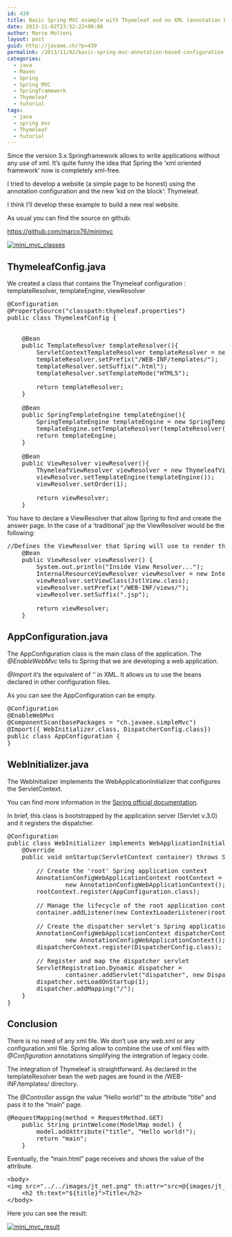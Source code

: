 ```yaml
---
id: 439
title: Basic Spring MVC example with Thymeleaf and no XML (annotation based configuration)
date: 2013-11-02T23:52:22+00:00
author: Marco Molteni
layout: post
guid: http://javaee.ch/?p=439
permalink: /2013/11/02/basic-spring-mvc-annotation-based-configuration-example-with-thymeleaf-and-no-xml/
categories:
  - java
  - Maven
  - Spring
  - Spring MVC
  - Springframework
  - Thymeleaf
  - tutorial
tags:
  - java
  - spring mvc
  - Thymeleaf
  - tutorial
---
```

Since the version 3.x Springframework allows to write applications without any use of xml. It&#8217;s quite funny the idea that Spring the &#8216;xml oriented framework&#8217; now is completely xml-free. 

I tried to develop a website (a simple page to be honest) using the annotation configuration and the new &#8216;kid on the block&#8217;: Thymeleaf.
  
I think I&#8217;ll develop these example to build a new real website. 

As usual you can find the source on github:
  
<https://github.com/marco76/minimvc>

[<img src="https://i1.wp.com/javaee.ch/wp-content/uploads/2013/11/mini_mvc_classes.png?resize=222%2C300" alt="mini_mvc_classes" class="alignnone size-medium wp-image-446" data-recalc-dims="1" />](https://i1.wp.com/javaee.ch/wp-content/uploads/2013/11/mini_mvc_classes.png)

## ThymeleafConfig.java

We created a class that contains the Thymeleaf configuration : templateResolver, templateEngine, viewResolver

<pre class="brush: java; title: ; notranslate" title="">@Configuration
@PropertySource("classpath:thymeleaf.properties")
public class ThymeleafConfig {


    @Bean
    public TemplateResolver templateResolver(){
        ServletContextTemplateResolver templateResolver = new ServletContextTemplateResolver();
        templateResolver.setPrefix("/WEB-INF/templates/");
        templateResolver.setSuffix(".html");
        templateResolver.setTemplateMode("HTML5");

        return templateResolver;
    }

    @Bean
    public SpringTemplateEngine templateEngine(){
        SpringTemplateEngine templateEngine = new SpringTemplateEngine();
        templateEngine.setTemplateResolver(templateResolver());
        return templateEngine;
    }

    @Bean
    public ViewResolver viewResolver(){
        ThymeleafViewResolver viewResolver = new ThymeleafViewResolver() ;
        viewResolver.setTemplateEngine(templateEngine());
        viewResolver.setOrder(1);

        return viewResolver;
    }
</pre>

You have to declare a ViewResolver that allow Spring to find and create the answer page. In the case of a &#8216;traditional&#8217; jsp the ViewResolver would be the following:

<pre class="brush: java; title: ; notranslate" title="">//Defines the ViewResolver that Spring will use to render the views.
    @Bean
    public ViewResolver viewResolver() {
        System.out.println("Inside View Resolver...");
        InternalResourceViewResolver viewResolver = new InternalResourceViewResolver();
        viewResolver.setViewClass(JstlView.class);
        viewResolver.setPrefix("/WEB-INF/views/");
        viewResolver.setSuffix(".jsp");

        return viewResolver;
    }
</pre>

## AppConfiguration.java

The AppConfiguration class is the main class of the application. The _@EnableWebMvc_ tells to Spring that we are developing a web application. 

_@Import_ it&#8217;s the equivalent of &#8216;<import resource= ... >&#8216; in XML. It allows us to use the beans declared in other configuration files.
  
As you can see the AppConfiguration can be empty. 

<pre class="brush: java; title: ; notranslate" title="">@Configuration
@EnableWebMvc
@ComponentScan(basePackages = "ch.javaee.simpleMvc")
@Import({ WebInitializer.class, DispatcherConfig.class})
public class AppConfiguration {
}
</pre>

## WebInitializer.java

The WebInitializer implements the WebApplicationInitializer that configures the ServletContext.
  
You can find more information in the [Spring official documentation](http://docs.spring.io/spring/docs/3.1.x/javadoc-api/org/springframework/web/WebApplicationInitializer.html).
  
In brief, this class is bootstrapped by the application server (Servlet v.3.0) and it registers the dispatcher. 

<pre class="brush: java; title: ; notranslate" title="">@Configuration
public class WebInitializer implements WebApplicationInitializer {
    @Override
    public void onStartup(ServletContext container) throws ServletException {
        
        // Create the 'root' Spring application context
        AnnotationConfigWebApplicationContext rootContext =
                new AnnotationConfigWebApplicationContext();
        rootContext.register(AppConfiguration.class);

        // Manage the lifecycle of the root application context
        container.addListener(new ContextLoaderListener(rootContext));

        // Create the dispatcher servlet's Spring application context
        AnnotationConfigWebApplicationContext dispatcherContext =
                new AnnotationConfigWebApplicationContext();
        dispatcherContext.register(DispatcherConfig.class);

        // Register and map the dispatcher servlet
        ServletRegistration.Dynamic dispatcher =
                container.addServlet("dispatcher", new DispatcherServlet(dispatcherContext));
        dispatcher.setLoadOnStartup(1);
        dispatcher.addMapping("/");
    }
}
</pre>

## Conclusion

There is no need of any xml file. We don&#8217;t use any web.xml or any configuration.xml file. Spring allow to combine the use of xml files with _@Configuration_ annotations simplifying the integration of legacy code.
  
The integration of Thymeleaf is straightforward. As declared in the templateResolver bean the web pages are found in the /WEB-INF/templates/ directory.
  
The _@Controller_ assign the value &#8220;Hello world!&#8221; to the attribute &#8220;title&#8221; and pass it to the &#8220;main&#8221; page.

<pre class="brush: java; title: ; notranslate" title="">@RequestMapping(method = RequestMethod.GET)
	public String printWelcome(ModelMap model) {
		model.addAttribute("title", "Hello world!");
		return "main";
	}
</pre>

Eventually, the &#8220;main.html&#8221; page receives and shows the value of the attribute.

<pre class="brush: xml; title: ; notranslate" title="">&lt;body&gt;
&lt;img src="../../images/jt_net.png" th:attr="src=@{images/jt_net.png}"/&gt;
    &lt;h2 th:text="${title}"&gt;Title&lt;/h2&gt;
&lt;/body&gt;
</pre></p> 

Here you can see the result:
  
[<img src="https://i1.wp.com/javaee.ch/wp-content/uploads/2013/11/mini_mvc_result.png?resize=300%2C110" alt="mini_mvc_result" class="alignnone size-medium wp-image-445" data-recalc-dims="1" />](https://i1.wp.com/javaee.ch/wp-content/uploads/2013/11/mini_mvc_result.png)